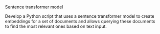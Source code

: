Sentence transformer model

Develop a Python script that uses a sentence transformer model to create embeddings for a set of documents and allows querying these documents to find the most relevant ones based on text input.

